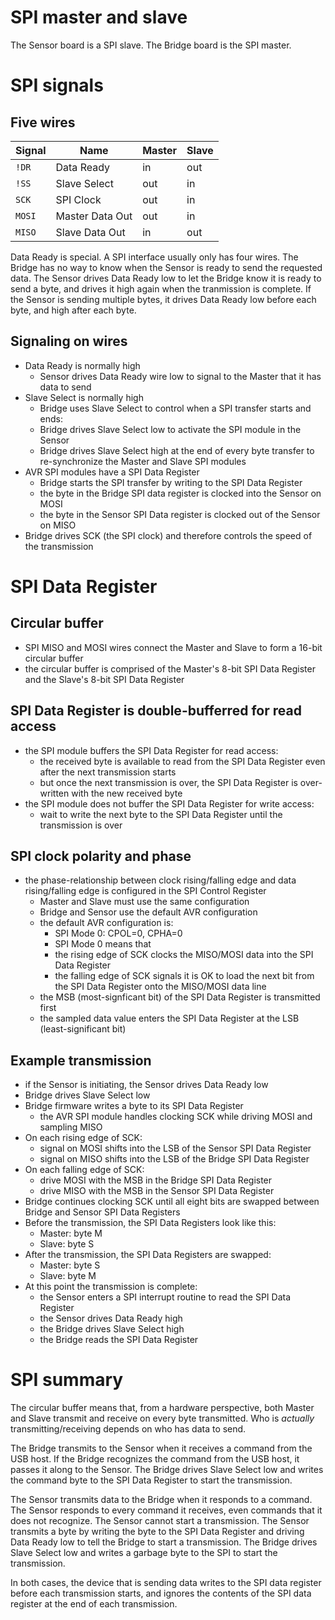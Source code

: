 # SPI master and slave
The Sensor board is a SPI slave. The Bridge board is the SPI master.

# SPI signals
## Five wires

| Signal | Name            | Master | Slave |
| ------ | --------------- | ------ | ------|
| `!DR`  | Data Ready      | in     | out   |
| `!SS`  | Slave Select    | out    | in    |
| `SCK`  | SPI Clock       | out    | in    |
| `MOSI` | Master Data Out | out    | in    |
| `MISO` | Slave Data Out  | in     | out   |

Data Ready is special. A SPI interface usually only has four wires. The Bridge
has no way to know when the Sensor is ready to send the requested data. The
Sensor drives Data Ready low to let the Bridge know it is ready to send a byte,
and drives it high again when the tranmission is complete. If the Sensor is
sending multiple bytes, it drives Data Ready low before each byte, and high
after each byte.

## Signaling on wires
- Data Ready is normally high
    - Sensor drives Data Ready wire low to signal to the Master that it has data
      to send
- Slave Select is normally high
    - Bridge uses Slave Select to control when a SPI transfer starts and ends:
    - Bridge drives Slave Select low to activate the SPI module in the Sensor
    - Bridge drives Slave Select high at the end of every byte transfer to
      re-synchronize the Master and Slave SPI modules
- AVR SPI modules have a SPI Data Register
    - Bridge starts the SPI transfer by writing to the SPI Data Register
    - the byte in the Bridge SPI data register is clocked into the Sensor on
      MOSI
    - the byte in the Sensor SPI Data register is clocked out of the Sensor on
      MISO
- Bridge drives SCK (the SPI clock) and therefore controls the speed of the
  transmission

# SPI Data Register

## Circular buffer
- SPI MISO and MOSI wires connect the Master and Slave to form a 16-bit circular
  buffer
- the circular buffer is comprised of the Master's 8-bit SPI Data Register and
  the Slave's 8-bit SPI Data Register

## SPI Data Register is double-bufferred for read access
- the SPI module buffers the SPI Data Register for read access:
    - the received byte is available to read from the SPI Data Register even
      after the next transmission starts
    - but once the next transmission is over, the SPI Data Register is
      over-written with the new received byte
- the SPI module does not buffer the SPI Data Register for write access:
    - wait to write the next byte to the SPI Data Register until the
      transmission is over

## SPI clock polarity and phase
- the phase-relationship between clock rising/falling edge and data
  rising/falling edge is configured in the SPI Control Register
    - Master and Slave must use the same configuration
    - Bridge and Sensor use the default AVR configuration
    - the default AVR configuration is:
        - SPI Mode 0: CPOL=0, CPHA=0
        - SPI Mode 0 means that
        - the rising edge of SCK clocks the MISO/MOSI data into the SPI Data
          Register
        - the falling edge of SCK signals it is OK to load the next bit from the
          SPI Data Register onto the MISO/MOSI data line
    - the MSB (most-signficant bit) of the SPI Data Register is transmitted
      first
    - the sampled data value enters the SPI Data Register at the LSB
      (least-significant bit)

## Example transmission
- if the Sensor is initiating, the Sensor drives Data Ready low
- Bridge drives Slave Select low
- Bridge firmware writes a byte to its SPI Data Register
    - the AVR SPI module handles clocking SCK while driving MOSI and sampling
      MISO
- On each rising edge of SCK:
    - signal on MOSI shifts into the LSB of the Sensor SPI Data Register
    - signal on MISO shifts into the LSB of the Bridge SPI Data Register
- On each falling edge of SCK:
    - drive MOSI with the MSB in the Bridge SPI Data Register
    - drive MISO with the MSB in the Sensor SPI Data Register
- Bridge continues clocking SCK until all eight bits are swapped between Bridge
  and Sensor SPI Data Registers
- Before the transmission, the SPI Data Registers look like this:
    - Master: byte M
    - Slave:  byte S
- After the transmission, the SPI Data Registers are swapped:
    - Master: byte S
    - Slave:  byte M
- At this point the transmission is complete:
    - the Sensor enters a SPI interrupt routine to read the SPI Data Register
    - the Sensor drives Data Ready high
    - the Bridge drives Slave Select high
    - the Bridge reads the SPI Data Register


# SPI summary
The circular buffer means that, from a hardware perspective, both Master and
Slave transmit and receive on every byte transmitted. Who is *actually*
transmitting/receiving depends on who has data to send.

The Bridge transmits to the Sensor when it receives a command from the USB host.
If the Bridge recognizes the command from the USB host, it passes it along to
the Sensor. The Bridge drives Slave Select low and writes the command byte to
the SPI Data Register to start the transmission.

The Sensor transmits data to the Bridge when it responds to a command. The
Sensor responds to every command it receives, even commands that it does not
recognize. The Sensor cannot start a transmission. The Sensor transmits a byte
by writing the byte to the SPI Data Register and driving Data Ready low to tell
the Bridge to start a transmission. The Bridge drives Slave Select low and
writes a garbage byte to the SPI to start the transmission.

In both cases, the device that is sending data writes to the SPI data register
before each transmission starts, and ignores the contents of the SPI data
register at the end of each transmission.
